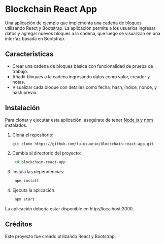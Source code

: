 # Blockchain React App

Una aplicación de ejemplo que implementa una cadena de bloques utilizando React y Bootstrap. La aplicación permite a los usuarios ingresar datos y agregar nuevos bloques a la cadena, que luego se visualizan en una interfaz basada en Bootstrap.

## Características

- Crear una cadena de bloques básica con funcionalidad de prueba de trabajo.
- Añadir bloques a la cadena ingresando datos como valor, creador y notas.
- Visualizar cada bloque con detalles como fecha, hash, índice, nonce, y hash previo.

## Instalación

Para clonar y ejecutar esta aplicación, asegúrate de tener [Node.js](https://nodejs.org/) y [npm](https://www.npmjs.com/) instalados.

1. Clona el repositorio:
   ```bash
   git clone https://github.com/tu-usuario/blockchain-react-app.git

2. Cambia al directorio del proyecto:
   ```bash
    cd blockchain-react-app

3. Instala las dependencias:
   ```bash
    npm install

4. Ejecuta la aplicación:
   ```bash
    npm start

La aplicación debería estar disponible en http://localhost:3000.

## Créditos
Este proyecto fue creado utilizando React y Bootstrap.